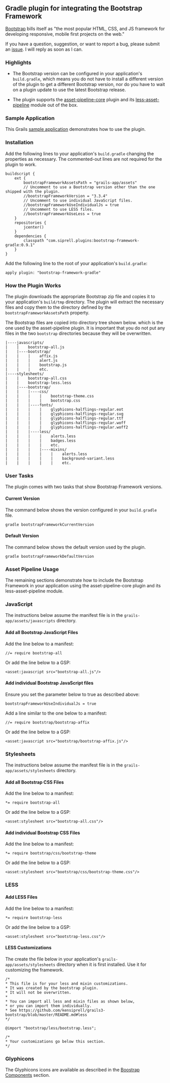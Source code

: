 ## Gradle plugin for integrating the Bootstrap Framework

[Bootstrap](http://getbootstrap.com) bills itself as "the most popular HTML, CSS, and JS framework for developing responsive, mobile first projects on the web."

If you have a question, suggestion, or want to report a bug, please submit an [issue](https://github.com/kensiprell/bootstrap-framework-gradle/issues). I will reply as soon as I can.

### Highlights

* The Bootstrap version can be configured in your application's ```build.gradle```, which means you do not have to install a different version of the plugin to get a different Bootstrap version, nor do you have to wait on a plugin update to use the latest Bootstrap release.

* The plugin supports the [asset-pipeline-core](https://github.com/bertramdev/asset-pipeline-core) plugin and its [less-asset-pipeline](https://github.com/bertramdev/less-asset-pipeline) module out of the box.

### Sample Application

This Grails [sample application](https://github.com/kensiprell/bootstrap-framework-sample) demonstrates how to use the plugin.

### Installation

Add the following lines to your application's ```build.gradle``` changing the properties as necessary. The commented-out lines are not required for the plugin to work. 

    buildscript {
        ext {
            bootstrapFrameworkAssetsPath = "grails-app/assets"
            // Uncomment to use a Bootstrap version other than the one shipped with the plugin.
            //bootstrapFrameworkVersion = "3.3.4"
            // Uncomment to use individual JavaScript files.
            //bootstrapFrameworkUseIndividualJs = true
            // Uncomment to use LESS files.
            //bootstrapFrameworkUseLess = true
        }
        repositories {
            jcenter()
        }
        dependencies {
            classpath "com.siprell.plugins:bootstrap-framework-gradle:0.9.1"
        }
    }


Add the following line to the root of your application's ```build.gradle```:

    apply plugin: "bootstrap-framework-gradle"
        
### How the Plugin Works

The plugin downloads the appropriate Bootstrap zip file and copies it to your application's ```build/tmp``` directory. The plugin will extract the necessary files and copy them to the   directory defined by the ```bootstrapFrameworkAssetsPath``` property.

The Bootstrap files are copied into directory tree shown below. which is the one used by the asset-pipeline plugin. It is important that you do not put any files in the two ```bootstrap``` directories because they will be overwritten.

    |----javascripts/
    |    |    bootstrap-all.js
    |    |----bootstrap/
    |    |    |    affix.js
    |    |    |    alert.js
    |    |    |    bootstrap.js
    |    |    |    etc.
    |----stylesheets/
    |    |    bootstrap-all.css
    |    |    bootstrap-less.less
    |    |----bootstrap/
    |    |    |----css/
    |    |    |    |    bootstrap-theme.css
    |    |    |    |    bootstrap.css
    |    |    |----fonts/
    |    |    |    |    glyphicons-halflings-regular.eot
    |    |    |    |    glyphicons-halflings-regular.svg
    |    |    |    |    glyphicons-halflings-regular.ttf
    |    |    |    |    glyphicons-halflings-regular.woff
    |    |    |    |    glyphicons-halflings-regular.woff2
    |    |    |----less/
    |    |    |    |    alerts.less
    |    |    |    |    badges.less
    |    |    |    |    etc.
    |    |    |    |----mixins/
    |    |    |    |    |    alerts.less
    |    |    |    |    |    background-variant.less
    |    |    |    |    |    etc.

### User Tasks

The plugin comes with two tasks that show Bootstrap Framework versions.

#### Current Version
The command below shows the version configured in your ```build.gradle``` file.

    gradle bootstrapFrameworkCurrentVersion

#### Default Version
The command below shows the default version used by the plugin.

    gradle bootstrapFrameworkDefaultVersion
    
### Asset Pipeline Usage

The remaining sections demonstrate how to include the Bootstrap Framework in your application using the asset-pipeline-core plugin and its less-asset-pipeline module. 

### JavaScript

The instructions below assume the manifest file is in the ```grails-app/assets/javascripts``` directory.

#### Add all Bootstrap JavaScript Files

Add the line below to a manifest:

    //= require bootstrap-all
  
Or add the line below to a GSP:

    <asset:javascript src="bootstrap-all.js"/>

#### Add individual Bootstrap JavaScript files

Ensure you set the parameter below to true as described above:

    bootstrapFrameworkUseIndividualJs = true

Add a line similar to the one below to a manifest:

    //= require bootstrap/bootstrap-affix
  
Or add the line below to a GSP:

    <asset:javascript src="bootstrap/bootstrap-affix.js"/>

### Stylesheets

The instructions below assume the manifest file is in the ```grails-app/assets/stylesheets``` directory.

#### Add all Bootstrap CSS Files

Add the line below to a manifest:

    *= require bootstrap-all
  
Or add the line below to a GSP:

    <asset:stylesheet src="bootstrap-all.css"/>

#### Add individual Bootstrap CSS Files

Add the line below to a manifest:

    *= require bootstrap/css/bootstrap-theme
  
Or add the line below to a GSP:

    <asset:stylesheet src="bootstrap/css/bootstrap-theme.css"/>

### LESS

#### Add LESS Files

Add the line below to a manifest:

    *= require bootstrap-less
  
Or add the line below to a GSP:

    <asset:stylesheet src="bootstrap-less.css"/>

#### LESS Customizations

The create the file below in your application's ```grails-app/assets/stylesheets``` directory when it is first installed. Use it for customizing the framework.

    /*
    * This file is for your less and mixin customizations.
    * It was created by the bootstrap plugin.
    * It will not be overwritten.
    *
    * You can import all less and mixin files as shown below,
    * or you can import them individually.
    * See https://github.com/kensiprell/grails3-bootstrap/blob/master/README.md#less
    */

    @import "bootstrap/less/bootstrap.less";

    /*
    * Your customizations go below this section.
    */

### Glyphicons

The Glyphicons icons are available as described in the [Boostrap Components](http://getbootstrap.com/components/) section.

